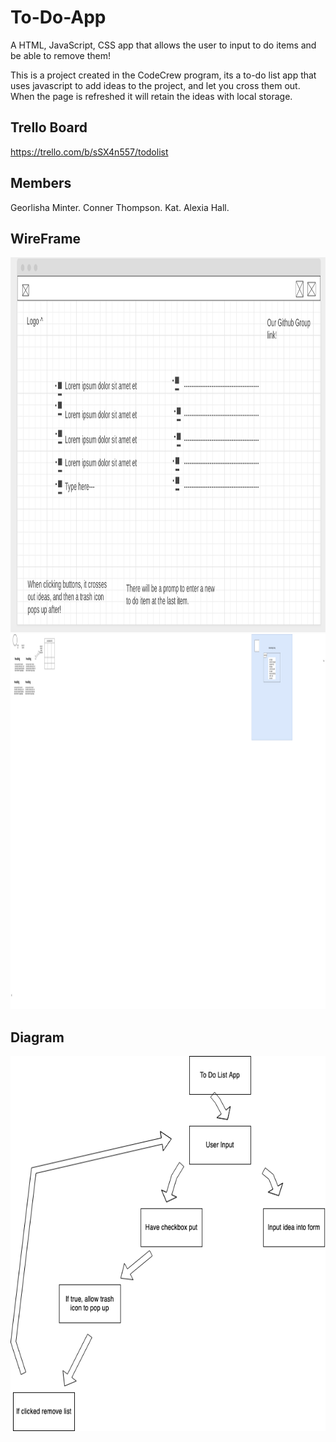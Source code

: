 # To-Do-App

A HTML, JavaScript, CSS app that allows the user to input to do items and be able to remove them!

This is a project created in the CodeCrew program, its a to-do list app that uses javascript to add ideas to the project, and let you cross them out. When the page is refreshed it will retain the ideas with local storage.

## Trello Board

https://trello.com/b/sSX4n557/todolist

##  Members

Georlisha Minter.
Conner Thompson.
Kat.
Alexia Hall.

## WireFrame

<img src="https://github.com/901CodingMasters/to-do-app/blob/843c08d794404fb660589c70fe857c0069573894/assets/wireframe.png" alt="image" width="1000" height="600">

<img src="https://github.com/901CodingMasters/to-do-app/blob/9d2afb76a7b2851807d72717332afc55281962d8/assets/Untitled%20Diagram.drawio.png" alt="image" width="1000" height="600">

## Diagram

<img src="https://github.com/901CodingMasters/to-do-app/blob/998c64a106e189b8f720c72095e1cd97ade8b777/assets/diagramforprogram.png" alt="image" width="1000" height="600">

